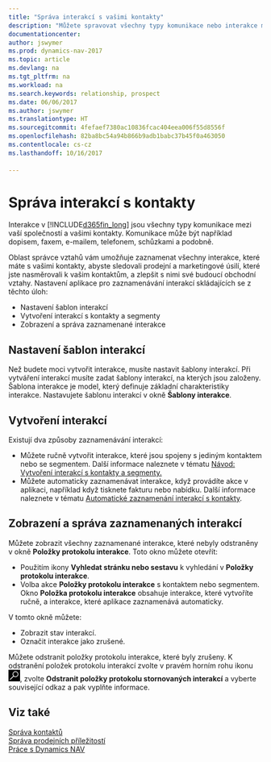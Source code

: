 ```yaml
---
title: "Správa interakcí s vašimi kontakty"
description: "Můžete spravovat všechny typy komunikace nebo interakce mezi vaší společností a vašimi kontakty. Například: dopisy, telefonáty, meetingy a další."
documentationcenter: 
author: jswymer
ms.prod: dynamics-nav-2017
ms.topic: article
ms.devlang: na
ms.tgt_pltfrm: na
ms.workload: na
ms.search.keywords: relationship, prospect
ms.date: 06/06/2017
ms.author: jswymer
ms.translationtype: HT
ms.sourcegitcommit: 4fefaef7380ac10836fcac404eea006f55d8556f
ms.openlocfilehash: 82ba8bc54a94b866b9adb1babc37b45f0a463050
ms.contentlocale: cs-cz
ms.lasthandoff: 10/16/2017

---
```

# <a name="managing-interactions-with-contacts"></a>Správa interakcí s kontakty
Interakce v [!INCLUDE[d365fin_long](includes/d365fin_long_md.md)] jsou všechny typy komunikace mezi vaší společností a vašimi kontakty. Komunikace může být například dopisem, faxem, e-mailem, telefonem, schůzkami a podobně.

Oblast správce vztahů vám umožňuje zaznamenat všechny interakce, které máte s vašimi kontakty, abyste sledovali prodejní a marketingové úsilí, které jste nasměrovali k vašim kontaktům, a zlepšit s nimi své budoucí obchodní vztahy. Nastavení aplikace pro zaznamenávání interakcí skládajících se z těchto úloh:

* Nastavení šablon interakcí  
* Vytvoření interakcí s kontakty a segmenty  
* Zobrazení a správa zaznamenané interakce  

##  <a name="setting-up-interaction-templates"></a>Nastavení šablon interakcí
Než budete moci vytvořit interakce, musíte nastavit šablony interakcí. Při vytváření interakcí musíte zadat šablony interakcí, na kterých jsou založeny. Šablona interakce je model, který definuje základní charakteristiky interakce.
Nastavujete šablonu interakcí  v okně **Šablony interakce**.  

## <a name="creating-interactions"></a>Vytvoření interakcí
Existují dva způsoby zaznamenávání interakcí:

* Můžete ručně vytvořit interakce, které jsou spojeny s jediným kontaktem nebo se segmentem. Další informace naleznete v tématu [Návod: Vytvoření interakcí s kontakty a segmenty.](marketing-how-create-interactions.md)  
* Můžete automaticky zaznamenávat interakce, když provádíte akce v aplikaci, například když tisknete fakturu nebo nabídku. Další informace naleznete v tématu [Automatické zaznamenání interakcí s kontakty](marketing-auto-record-interactions.md).

## <a name="viewing-and-managing-recorded-interactions"></a>Zobrazení a správa zaznamenaných interakcí
Můžete zobrazit všechny zaznamenané interakce, které nebyly odstraněny v okně **Položky protokolu interakce**. Toto okno můžete otevřít:

* Použitím ikony **Vyhledat stránku nebo sestavu** k vyhledání v **Položky protokolu interakce**.
* Volba akce **Položky protokolu interakce** s kontaktem nebo segmentem.
  Okno **Položka protokolu interakce** obsahuje interakce, které vytvoříte ručně, a interakce, které aplikace zaznamenává automaticky.

V tomto okně můžete:

* Zobrazit stav interakcí.
* Označit interakce jako zrušené.

Můžete odstranit položky protokolu interakce, které byly zrušeny. K odstranění položek protokolu interakcí zvolte v pravém horním rohu ikonu ![Vyhledat stránku nebo sestavu](media/ui-search/search_small.png ""), zvolte **Odstranit položky protokolu stornovaných interakcí** a vyberte související odkaz a pak vyplňte informace.

## <a name="see-also"></a>Viz také
[Správa kontaktů](marketing-contacts.md)  
[Správa prodejních příležitostí](marketing-manage-sales-opportunities.md)  
[Práce s Dynamics NAV](ui-work-product.md)  

